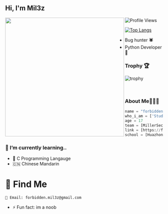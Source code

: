 

<h2> Hi, I'm Mil3z </h2>
<img align='left' src="https://github-readme-stats.vercel.app/api?username=Mile403&show_icons=true&theme=dark" width="380">

![Profile Views](https://hits.seeyoufarm.com/api/count/incr/badge.svg?url=https://github.com/mile403/&title=Profile%20Views)

[![Top Langs](https://github-readme-stats.vercel.app/api/top-langs/?theme=dark&username=Mile403&exclude_repo=Mile403.github.io,free-for-dev&layout=compact&langs_count=8)](https://github.com/Mile403)
* Bug hunter 🕷
* Python Developer 🐍

### Trophy 🏆
![trophy](https://github-profile-trophy.vercel.app/?username=mile403&theme=gruvbox)

</em></p>
<br>
### About Me🧑🏽‍💻
```python
name = "forbidden_mil3z"
who_i_am = ['Student','Coder','Addict','Hacker','Rapper']
age = 17
team = [MillerSec,CyberXploitTeam]
link = [https://fb.me/miller742]
school = [Huazhong University of science and technology]
```
### 🌱 I’m currently learning..
* 👑 C Programming Langauge
* 🇨🇳 Chinese Mandarin


# 🧐 Find Me
    📧 Email: forbidden.mil3z@gmail.com

- ⚡ Fun fact: im a noob


